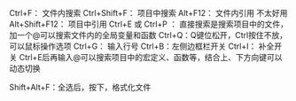 Ctrl+F： 文件内搜索
Ctrl+Shift+F： 项目中搜索
Alt+F12： 文件内引用 不太好用
Alt+Shift+F12： 项目中引用
Ctrl+E 或 Ctrl+P ： 直接搜索是搜索项目中的文件，加一个@可以搜索文件内的全局变量和函数
Ctrl+Q：Q键位松开，Ctrl按住不放，可以鼠标操作选项
Ctrl+G： 输入行号
Ctrl+B：左侧边框栏开关
Ctrl+I： 补全开关
Ctrl+E后再输入@可以搜索项目中的宏定义、函数等，结合上、下方向键可以动态切换

Shift+Alt+F：全选后，按下，格式化文件
